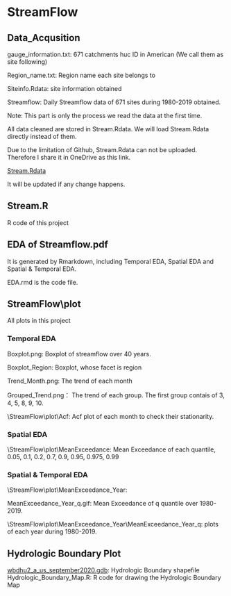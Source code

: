 # StreamFlow

## Data_Acqusition
  gauge_information.txt: 671 catchments huc ID in American (We call them as site following)
  
  Region_name.txt: Region name each site belongs to
  
  Siteinfo.Rdata: site information obtained
  
  Streamflow: Daily Streamflow data of 671 sites during 1980-2019 obtained.
  
  Note: This part is only the process we read the data at the first time. 
  
  All data cleaned are stored in Stream.Rdata. We will load Stream.Rdata directly instead of them.
  
  Due to the limitation of Github, Stream.Rdata can not be uploaded. Therefore I share it in OneDrive as this link.
  
  [Stream.Rdata](https://gla-my.sharepoint.com/:u:/g/personal/2592713l_student_gla_ac_uk/EUr9-JfRzzZCqoaT3R8Cl88BSifU7cAC5mSXVMxYyaCa9A?e=xCsIlf)
  
  It will be updated if any change happens.
  
## Stream.R  
  R code of this project
## EDA of Streamflow.pdf  
  It is generated by Rmarkdown, including Temporal EDA, Spatial EDA and Spatial & Temporal EDA.
  
  EDA.rmd is the code file. 
## StreamFlow\plot
  All plots in this project
  ### Temporal EDA
  Boxplot.png: Boxplot of streamflow over 40 years.
  
  Boxplot_Region: Boxplot, whose facet is region
  
  Trend_Month.png: The trend of each month
  
  Grouped_Trend.png： The trend of each group. The first group contais of 3, 4, 5, 8, 9, 10.
  
  \StreamFlow\plot\Acf: Acf plot of each month to check their stationarity.
  ### Spatial EDA
  \StreamFlow\plot\MeanExceedance: Mean Exceedance of each quantile, 0.05, 0.1, 0.2, 0.7, 0.9, 0.95, 0.975, 0.99
  ### Spatial & Temporal EDA
  \StreamFlow\plot\MeanExceedance_Year: 
  
  MeanExceedance_Year_q.gif: Mean Exceedance of q quantile over 1980-2019.
  
  \StreamFlow\plot\MeanExceedance_Year\MeanExceedance_Year_q: plots of each year during 1980-2019.
## Hydrologic Boundary Plot
  [wbdhu2_a_us_september2020.gdb](https://nrcs.app.box.com/v/huc/folder/18546994164): Hydrologic Boundary shapefile
  Hydrologic_Boundary_Map.R: R code for drawing the Hydrologic Boundary Map
